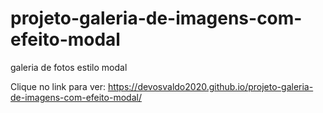 # projeto-galeria-de-imagens-com-efeito-modal

galeria de fotos estilo modal

Clique no link para ver: https://devosvaldo2020.github.io/projeto-galeria-de-imagens-com-efeito-modal/
